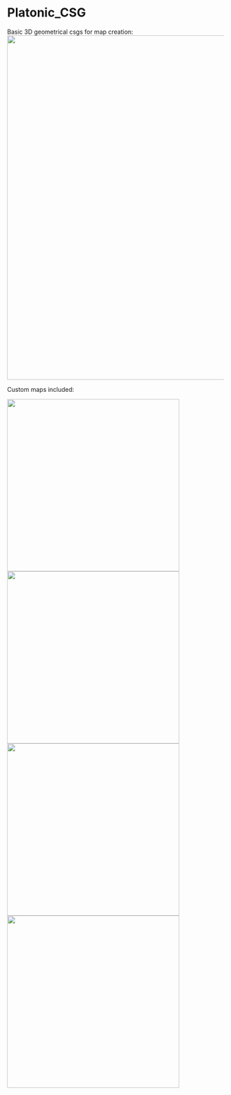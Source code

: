 # Platonic_CSG
Basic 3D geometrical csgs for map creation:  
<img src="https://user-images.githubusercontent.com/104906253/213940943-9c295a50-d8b9-48fc-9740-c038c3b0e4ac.png" width="800">  

Custom maps included:  

<img src="https://user-images.githubusercontent.com/104906253/213941676-6a7e2976-9e1b-4f52-9c0e-57ac146061cf.png" width="400"><img src="https://user-images.githubusercontent.com/104906253/213941718-28e7984e-78fc-4b22-be10-e49b1431848b.png" width="400">  
<img src="https://user-images.githubusercontent.com/104906253/213941704-b52e57a3-7f4b-46d8-aff3-eef83d0c7f03.png" width="400"><img src="https://user-images.githubusercontent.com/104906253/213941722-1f058980-ff9f-4ff9-a1cc-9ca6b116427c.png" width="400">  



